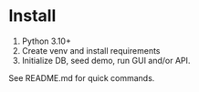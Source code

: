 # Install

1. Python 3.10+
2. Create venv and install requirements
3. Initialize DB, seed demo, run GUI and/or API.

See README.md for quick commands.
